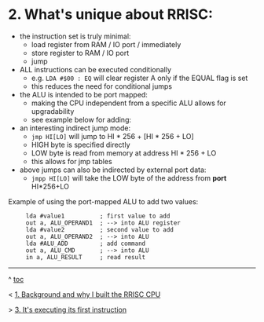 # 2. What's unique about RRISC:

- the instruction set is truly minimal:
  - load register from RAM / IO port / immediately
  - store register to RAM / IO port
  - jump
- ALL instructions can be executed conditionally
    - e.g. `LDA #$00 : EQ` will clear register A only if the EQUAL flag is set
    - this reduces the need for conditional jumps
- the ALU is intended to be port mapped:
  - making the CPU independent from a specific ALU allows for upgradability
  - see example below for adding:
- an interesting indirect jump mode:
  - `jmp HI[LO]`  will jump to HI * 256 + [HI * 256 + LO]
  - HIGH byte is specified directly
  - LOW byte is read from memory at address HI * 256 + LO
  - this allows for jmp tables
- above jumps can also be indirected by external port data:
  - `jmpp HI[LO]` will take the LOW byte of the address from **port** HI*256+LO

Example of using the port-mapped ALU to add two values:

```
     lda #value1          ; first value to add
     out a, ALU_OPERAND1  ; --> into ALU register
     lda #value2          ; second value to add
     out a, ALU_OPERAND2  ; --> into ALU
     lda #ALU_ADD         ; add command
     out a, ALU_CMD       ; --> into ALU
     in a, ALU_RESULT     ; read result
```

---
^ [toc](https://github.com/renerocksai/rrisc/blob/main/_main.md)        

< [1. Background and why I built the RRISC CPU](https://github.com/renerocksai/rrisc/blob/main/_why.md)

\> [3. It's executing its first instruction](https://github.com/renerocksai/rrisc/blob/main/_firstinstr.md)
